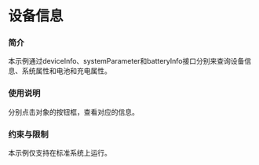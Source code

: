 # 设备信息

### 简介

本示例通过deviceInfo、systemParameter和batteryInfo接口分别来查询设备信息、系统属性和电池和充电属性。

### 使用说明

分别点击对象的按钮框，查看对应的信息。

### 约束与限制

本示例仅支持在标准系统上运行。

